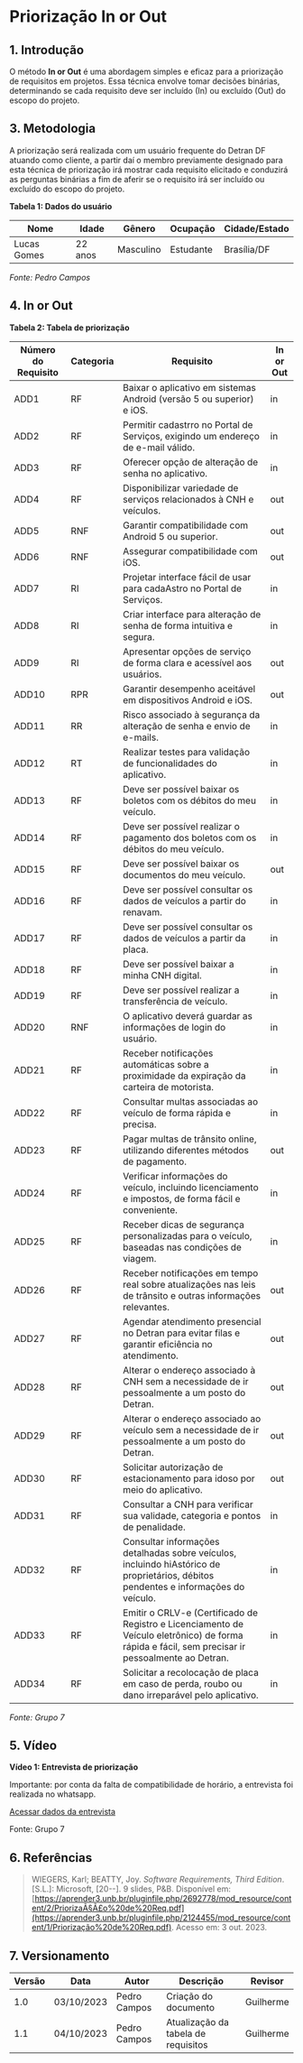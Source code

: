 # Priorização In or Out

## 1. Introdução

O método **In or Out** é uma abordagem simples e eficaz para a priorização de requisitos em projetos. Essa técnica envolve tomar decisões binárias, determinando se cada requisito deve ser incluído (In) ou excluído (Out) do escopo do projeto.

## 3. Metodologia

A priorização será realizada com um usuário frequente do Detran DF atuando como cliente, a partir daí o membro previamente designado para esta técnica de priorização irá mostrar cada requisito elicitado e conduzirá as perguntas binárias a fim de aferir se o requisito irá ser incluído ou excluído do escopo do projeto.

**Tabela 1: Dados do usuário**

| Nome            | Idade   | Gênero   | Ocupação  | Cidade/Estado |
| --------------- | ------- | -------- | --------- | ------------- |
| Lucas Gomes | 22 anos | Masculino | Estudante | Brasília/DF   |

*Fonte: Pedro Campos*

## 4. In or Out

**Tabela 2: Tabela de priorização**


| Número do Requisito | Categoria              | Requisito                                                     | In or Out |
|---------------------|------------------------|-------------------------------------------------------------|---------|
| ADD1                | RF                     | Baixar o aplicativo em sistemas Android (versão 5 ou superior) e iOS.           | in |
| ADD2                | RF                     | Permitir cadastrro no Portal de Serviços, exigindo um endereço de e-mail válido.   | in  |
| ADD3                | RF                     | Oferecer opção de alteração de senha no aplicativo.       |  in |
| ADD4                | RF                     | Disponibilizar variedade de serviços relacionados à CNH e veículos.               | out |
| ADD5                | RNF                    | Garantir compatibilidade com Android 5 ou superior.        | out |
| ADD6                | RNF                    | Assegurar compatibilidade com iOS.                          | out |
| ADD7                | RI                     | Projetar interface fácil de usar para cadaAstro no Portal de Serviços.             | in |
| ADD8                | RI                     | Criar interface para alteração de senha de forma intuitiva e segura.              | in |
| ADD9                | RI                     | Apresentar opções de serviço de forma clara e acessível aos usuários.            | out |
| ADD10               | RPR                    | Garantir desempenho aceitável em dispositivos Android e iOS.                        | out |
| ADD11               | RR                     | Risco associado à segurança da alteração de senha e envio de e-mails.             | in |
| ADD12               | RT                     | Realizar testes para validação de funcionalidades do aplicativo.                  | in |
| ADD13               | RF                     | Deve ser possível baixar os boletos com os débitos do meu veículo.               | in |
| ADD14               | RF                     | Deve ser possível realizar o pagamento dos boletos com os débitos do meu veículo.| in |
| ADD15               | RF                     | Deve ser possível baixar os documentos do meu veículo.    | out |
| ADD16               | RF                     | Deve ser possível consultar os dados de veículos a partir do renavam.             | in |
| ADD17               | RF                     | Deve ser possível consultar os dados de veículos a partir da placa.              | in |
| ADD18               | RF                     | Deve ser possível baixar a minha CNH digital.             | in |
| ADD19               | RF                     | Deve ser possível realizar a transferência de veículo.    | in |
| ADD20               | RNF                    | O aplicativo deverá guardar as informações de login do usuário.                   | in |
| ADD21                | RF                     | Receber notificações automáticas sobre a proximidade da expiração da carteira de motorista. | in  |
| ADD22                | RF                     | Consultar multas associadas ao veículo de forma rápida e precisa. |  in |
| ADD23                | RF                     | Pagar multas de trânsito online, utilizando diferentes métodos de pagamento. | out  |
| ADD24                | RF                     | Verificar informações do veículo, incluindo licenciamento e impostos, de forma fácil e conveniente. | in  |
| ADD25                | RF                     | Receber dicas de segurança personalizadas para o veículo, baseadas nas condições de viagem. |  in |
| ADD26                | RF                     | Receber notificações em tempo real sobre atualizações nas leis de trânsito e outras informações relevantes. |  out |
| ADD27                | RF                     | Agendar atendimento presencial no Detran para evitar filas e garantir eficiência no atendimento. |  out |
| ADD28                | RF                     | Alterar o endereço associado à CNH sem a necessidade de ir pessoalmente a um posto do Detran. | out  |
| ADD29                | RF                     | Alterar o endereço associado ao veículo sem a necessidade de ir pessoalmente a um posto do Detran. |  out |
| ADD30                | RF                     | Solicitar autorização de estacionamento para idoso por meio do aplicativo. |  out |
| ADD31                | RF                     | Consultar a CNH para verificar sua validade, categoria e pontos de penalidade. | in  |
| ADD32                | RF                     | Consultar informações detalhadas sobre veículos, incluindo hiAstórico de proprietários, débitos pendentes e informações do veículo. | in  |
| ADD33                | RF                     | Emitir o CRLV-e (Certificado de Registro e Licenciamento de Veículo eletrônico) de forma rápida e fácil, sem precisar ir pessoalmente ao Detran. |  in |
| ADD34                | RF                     | Solicitar a recolocação de placa em caso de perda, roubo ou dano irreparável pelo aplicativo. |  in |
*Fonte: Grupo 7*

## 5. Vídeo

**Vídeo 1: Entrevista de priorização**

Importante: por conta da falta de compatibilidade de horário, a entrevista foi realizada no whatsapp.

[Acessar dados da entrevista](https://drive.google.com/file/d/1HdVSoUQB4QYY2sWFRYFNlUHf52DWwRC0/view?usp=sharing)

Fonte: Grupo 7

## 6. Referências

> WIEGERS, Karl; BEATTY, Joy. *Software Requirements, Third Edition*. [S.L.]: Microsoft, [20--]. 9 slides, P&B. Disponível em: [https://aprender3.unb.br/pluginfile.php/2692778/mod_resource/content/2/PriorizaÃ§Ã£o%20de%20Req.pdf](https://aprender3.unb.br/pluginfile.php/2124455/mod_resource/content/1/Priorização%20de%20Req.pdf). Acesso em: 3 out. 2023.

## 7. Versionamento

| Versão | Data       | Autor             | Descrição             | Revisor     |
| ------ | ---------- | ----------------- | --------------------- | ----------- |
| 1.0    | 03/10/2023 | Pedro Campos      | Criação do documento  | Guilherme    |
| 1.1    | 04/10/2023 | Pedro Campos      | Atualização da tabela de requisitos | Guilherme    |
